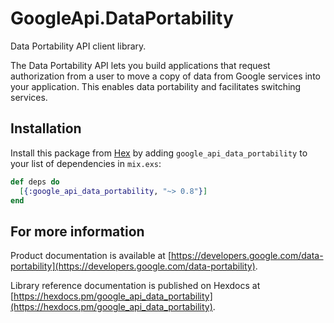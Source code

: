 # GoogleApi.DataPortability

Data Portability API client library.

The Data Portability API lets you build applications that request authorization from a user to move a copy of data from Google services into your application. This enables data portability and facilitates switching services.

## Installation

Install this package from [Hex](https://hex.pm) by adding
`google_api_data_portability` to your list of dependencies in `mix.exs`:

```elixir
def deps do
  [{:google_api_data_portability, "~> 0.8"}]
end
```

## For more information

Product documentation is available at [https://developers.google.com/data-portability](https://developers.google.com/data-portability).

Library reference documentation is published on Hexdocs at
[https://hexdocs.pm/google_api_data_portability](https://hexdocs.pm/google_api_data_portability).
